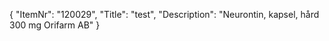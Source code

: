 {
  "ItemNr": "120029",
  "Title": "test",
  "Description": "Neurontin, kapsel, hård 300 mg Orifarm AB"
}